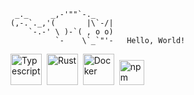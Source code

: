 ```text
 _._     _,-'""`-._
(,-.`._,'(       |\`-/|
    `-.-' \ )-`( , o o)
          `-    \`_`"'-   Hello, World!
```

<a href="https://www.typescriptlang.org/" target="_blank"><img src="https://github.com/user-attachments/assets/ef1b2452-ef64-4be6-b9a1-8eb44f0f0838" alt="Typescript" height="50" /></a>&nbsp;
<a href="https://www.rust-lang.org/" target="_blank"><img src="https://github.com/user-attachments/assets/00afb3f3-aa65-48db-8de6-40c3a8ea752a" alt="Rust" height="50" /></a>&nbsp;
<a href="https://www.docker.com/" target="_blank"><img src="https://github.com/user-attachments/assets/8f3afe18-c92f-402b-89bd-caa181c2914f" alt="Docker" height="50" /></a>&nbsp;
<a href="https://www.npmjs.com/" target="_blank"><img src="https://github.com/user-attachments/assets/6e85b871-6bd7-4659-95ef-d107f64a38b4" alt="npm" height="40" /></a>
